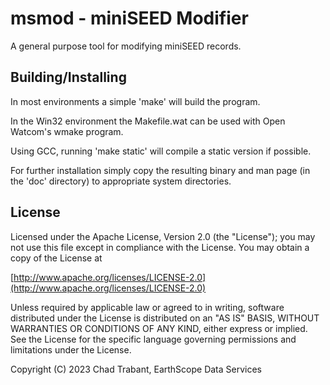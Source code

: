 # msmod - miniSEED Modifier

A general purpose tool for modifying miniSEED records.

## Building/Installing

In most environments a simple 'make' will build the program.

In the Win32 environment the Makefile.wat can be used with Open
Watcom's wmake program.

Using GCC, running 'make static' will compile a static version
if possible.

For further installation simply copy the resulting binary and man page
(in the 'doc' directory) to appropriate system directories.

## License

Licensed under the Apache License, Version 2.0 (the "License");
you may not use this file except in compliance with the License.
You may obtain a copy of the License at

[http://www.apache.org/licenses/LICENSE-2.0](http://www.apache.org/licenses/LICENSE-2.0)

Unless required by applicable law or agreed to in writing, software
distributed under the License is distributed on an "AS IS" BASIS,
WITHOUT WARRANTIES OR CONDITIONS OF ANY KIND, either express or implied.
See the License for the specific language governing permissions and
limitations under the License.

Copyright (C) 2023 Chad Trabant, EarthScope Data Services
